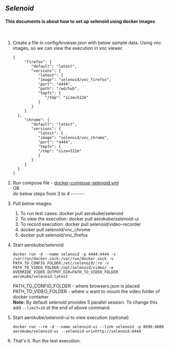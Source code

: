 <h2><i>Selenoid</i></h2>
<h4>This documents is about how to set up selenoid using docker images</h4><br>

1. Create a file in config/browser.json with below sample data. Using vnc images, so we can view the execution in vnc viewer.
    ```
   {
         "firefox": {
            "default": "latest",
            "versions": {
               "latest": {
               "image": "selenoid/vnc_firefox",
               "port": "4444",
               "path": "/wd/hub",
               "tmpfs": {
                  "/tmp": "size=512m"
               }
            }
         }
      },
         "chrome": {
            "default": "latest",
            "versions": {
               "latest": {
               "image": "selenoid/vnc_chrome",
               "port": "4444",
               "tmpfs": {
               "/tmp": "size=512m"
               }
            }
         }
      }
   }
    ```
2. Run compose file - [docker-compose-selenoid.yml](../src/test/resources/docker/Selenoid/docker-compose-selenoid.yml)  
   OR<br/>do below steps from 3 to 4 -------
3. Pull below images:
   1. To run test cases: docker pull aerokube/selenoid
   2. To view the execution: docker pull aerokube/selenoid-ui
   3. To record execution: docker pull selenoid/video-recorder
   4. docker pull selenoid/vnc_chrome
   5. docker pull selenoid/vnc_firefox
   
4. Start aerokube/selenoid
   ```
   docker run -d --name selenoid -p 4444:4444 -v /var/run/docker.sock:/var/run/docker.sock -v PATH_TO_CONFIG_FOLDER:/etc/selenoid/:ro -v PATH_TO_VIDEO_FOLDER:/opt/selenoid/video/ -e OVERRIDE_VIDEO_OUTPUT_DIR=PATH_TO_VIDEO_FOLDER aerokube/selenoid:latest
   ```
   PATH_TO_CONFIG_FOLDER - where browsers.json is placed   
   PATH_TO_VIDEO_FOLDER - where u want to mount the video folder of docker container   
   <b>Note:</b> By default selenoid provides 5 parallel session. To change this add `--limit=10` at the end of above command.
   
5. Start aerokube/selenoid-ui to view execution (optional)
   ```
   docker run --rm -d --name selenoid-ui --link selenoid -p 8090:8080 aerokube/selenoid-ui --selenoid-uri=http://selenoid:4444
   ```
   
6. That's it. Run the test execution.